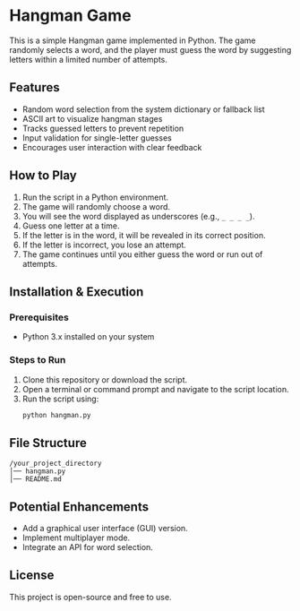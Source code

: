 # Hangman Game

This is a simple Hangman game implemented in Python. The game randomly selects a word, and the player must guess the word by suggesting letters within a limited number of attempts.

## Features
- Random word selection from the system dictionary or fallback list
- ASCII art to visualize hangman stages
- Tracks guessed letters to prevent repetition
- Input validation for single-letter guesses
- Encourages user interaction with clear feedback

## How to Play
1. Run the script in a Python environment.
2. The game will randomly choose a word.
3. You will see the word displayed as underscores (e.g., `_ _ _ _`).
4. Guess one letter at a time.
5. If the letter is in the word, it will be revealed in its correct position.
6. If the letter is incorrect, you lose an attempt.
7. The game continues until you either guess the word or run out of attempts.

## Installation & Execution
### Prerequisites
- Python 3.x installed on your system

### Steps to Run
1. Clone this repository or download the script.
2. Open a terminal or command prompt and navigate to the script location.
3. Run the script using:
   ```sh
   python hangman.py
   ```

## File Structure
```
/your_project_directory
│── hangman.py
│── README.md
```

## Potential Enhancements
- Add a graphical user interface (GUI) version.
- Implement multiplayer mode.
- Integrate an API for word selection.

## License
This project is open-source and free to use.

